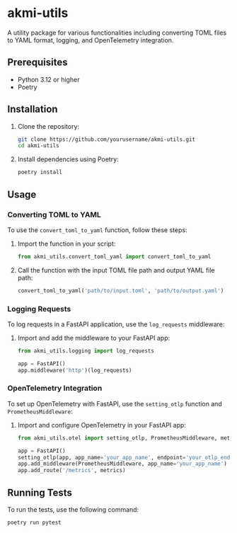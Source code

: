 # akmi-utils

A utility package for various functionalities including converting TOML files to YAML format, logging, and OpenTelemetry integration.

## Prerequisites

- Python 3.12 or higher
- Poetry

## Installation

1. Clone the repository:
    ```sh
    git clone https://github.com/yourusername/akmi-utils.git
    cd akmi-utils
    ```

2. Install dependencies using Poetry:
    ```sh
    poetry install
    ```

## Usage

### Converting TOML to YAML

To use the `convert_toml_to_yaml` function, follow these steps:

1. Import the function in your script:
    ```python
    from akmi_utils.convert_toml_yaml import convert_toml_to_yaml
    ```

2. Call the function with the input TOML file path and output YAML file path:
    ```python
    convert_toml_to_yaml('path/to/input.toml', 'path/to/output.yaml')
    ```

### Logging Requests

To log requests in a FastAPI application, use the `log_requests` middleware:

1. Import and add the middleware to your FastAPI app:
    ```python
    from akmi_utils.logging import log_requests

    app = FastAPI()
    app.middleware('http')(log_requests)
    ```

### OpenTelemetry Integration

To set up OpenTelemetry with FastAPI, use the `setting_otlp` function and `PrometheusMiddleware`:

1. Import and configure OpenTelemetry in your FastAPI app:
    ```python
    from akmi_utils.otel import setting_otlp, PrometheusMiddleware, metrics

    app = FastAPI()
    setting_otlp(app, app_name='your_app_name', endpoint='your_otlp_endpoint')
    app.add_middleware(PrometheusMiddleware, app_name='your_app_name')
    app.add_route('/metrics', metrics)
    ```

## Running Tests

To run the tests, use the following command:
```sh
poetry run pytest